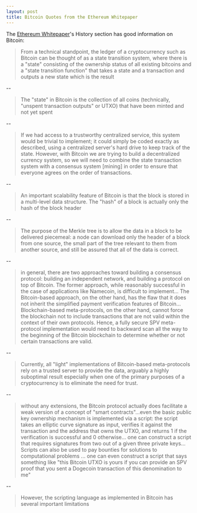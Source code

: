 ```yaml
---
layout: post
title: Bitcoin Quotes from the Ethereum Whitepaper
---
```


The [Ethereum Whitepaper](https://github.com/ethereum/wiki/wiki/White-Paper)'s History section has good information on Bitcoin:

> From a technical standpoint, the ledger of a cryptocurrency such as Bitcoin can be thought of as a state transition system, where there is a "state" consisting of the ownership status of all existing bitcoins and a "state transition function" that takes a state and a transaction and outputs a new state which is the result

--

> The "state" in Bitcoin is the collection of all coins (technically, "unspent transaction outputs" or UTXO) that have been minted and not yet spent

--

> If we had access to a trustworthy centralized service, this system would be trivial to implement; it could simply be coded exactly as described, using a centralized server's hard drive to keep track of the state. However, with Bitcoin we are trying to build a decentralized currency system, so we will need to combine the state transaction system with a consensus system [mining] in order to ensure that everyone agrees on the order of transactions.

--

> An important scalability feature of Bitcoin is that the block is stored in a multi-level data structure. The "hash" of a block is actually only the hash of the block header

--

> The purpose of the Merkle tree is to allow the data in a block to be delivered piecemeal: a node can download only the header of a block from one source, the small part of the tree relevant to them from another source, and still be assured that all of the data is correct.

--

> in general, there are two approaches toward building a consensus protocol: building an independent network, and building a protocol on top of Bitcoin. The former approach, while reasonably successful in the case of applications like Namecoin, is difficult to implement... The Bitcoin-based approach, on the other hand, has the flaw that it does not inherit the simplified payment verification features of Bitcoin... Blockchain-based meta-protocols, on the other hand, cannot force the blockchain not to include transactions that are not valid within the context of their own protocols. Hence, a fully secure SPV meta-protocol implementation would need to backward scan all the way to the beginning of the Bitcoin blockchain to determine whether or not certain transactions are valid.

--

> Currently, all "light" implementations of Bitcoin-based meta-protocols rely on a trusted server to provide the data, arguably a highly suboptimal result especially when one of the primary purposes of a cryptocurrency is to eliminate the need for trust.

--

> without any extensions, the Bitcoin protocol actually does facilitate a weak version of a concept of "smart contracts"...even the basic public key ownership mechanism is implemented via a script: the script takes an elliptic curve signature as input, verifies it against the transaction and the address that owns the UTXO, and returns 1 if the verification is successful and 0 otherwise... one can construct a script that requires signatures from two out of a given three private keys... Scripts can also be used to pay bounties for solutions to computational problems ... one can even construct a script that says something like "this Bitcoin UTXO is yours if you can provide an SPV proof that you sent a Dogecoin transaction of this denomination to me"

--

> However, the scripting language as implemented in Bitcoin has several important limitations


